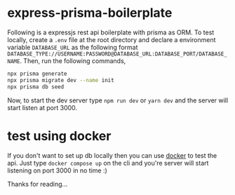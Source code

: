 # express-prisma-boilerplate

Following is a expressjs rest api boilerplate with prisma as ORM. To test locally, create a `.env` file at the root directory and declare a environment variable `DATABASE_URL` as the following format `DATABASE_TYPE://USERNAME:PASSWORD@DATABASE_URL:DATABASE_PORT/DATABASE_NAME`. Then, run the following commands,

```bash
npx prisma generate
npx prisma migrate dev --name init
npx prisma db seed
```

Now, to start the dev server type `npm run dev` or `yarn dev` and the server will start listen at port 3000.

# test using docker

If you don't want to set up db locally then you can use [docker](https://docs.docker.com/get-docker/) to test the api. Just type `docker compose up` on the cli and you're server will start listening on port 3000 in no time :)

Thanks for reading...
